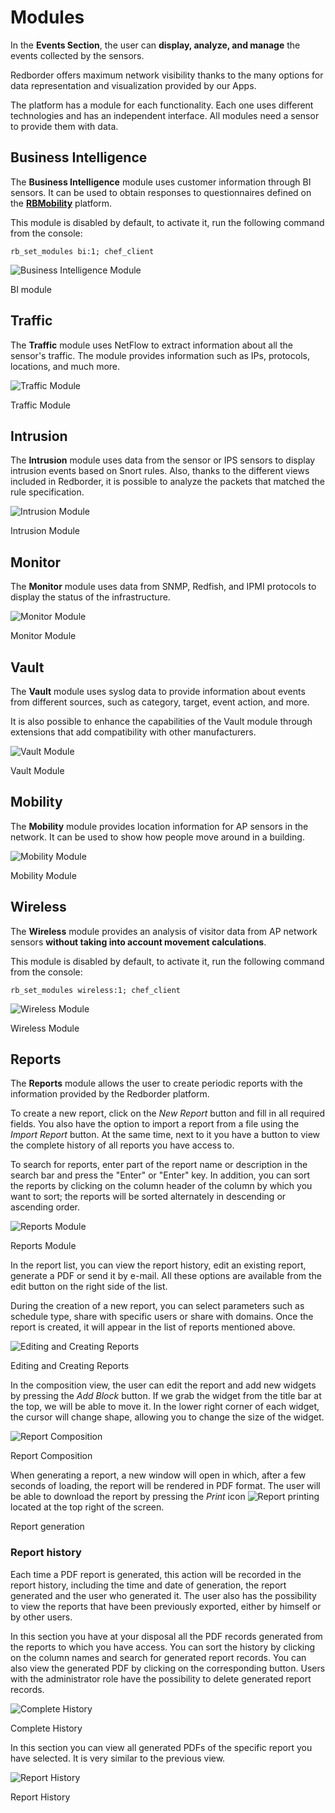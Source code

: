 
# Modules

In the **Events Section**, the user can **display, analyze, and manage** the events collected by the sensors.

Redborder offers maximum network visibility thanks to the many options for data representation and visualization provided by our Apps.

The platform has a module for each functionality. Each one uses different technologies and has an independent interface. All modules need a sensor to provide them with data.

## Business Intelligence

The **Business Intelligence** module uses customer information through BI sensors. It can be used to obtain responses to questionnaires defined on the **[RBMobility](https://rbmobility.redborder.com)** platform.

This module is disabled by default, to activate it, run the following command from the console:

    rb_set_modules bi:1; chef_client

![Business Intelligence Module](images/ch04_img001.png)

BI module

<!-- ## Malware (WIP)

The **Malware** module is a complete solution for detecting malicious files, IP addresses, and URLs. Multiple detection engines and reputation services are employed, going beyond signature-based policies and similar techniques.

This module is disabled by default, to activate it, run the following command from the console:

    rb_set_modules malware:1; rb_set_malware_mode enable logstash; chef_client

![Malware Module](images/ch04_img002.png)

Malware Module -->

## Traffic

The **Traffic** module uses NetFlow to extract information about all the sensor's traffic. The module provides information such as IPs, protocols, locations, and much more.

![Traffic Module](images/ch04_img003.png)

Traffic Module

## Intrusion

The **Intrusion** module uses data from the sensor or IPS sensors to display intrusion events based on Snort rules. Also, thanks to the different views included in Redborder, it is possible to analyze the packets that matched the rule specification.

![Intrusion Module](images/ch04_img004.png)

Intrusion Module

## Monitor

The **Monitor** module uses data from SNMP, Redfish, and IPMI protocols to display the status of the infrastructure.

![Monitor Module](images/ch04_img005.png)

Monitor Module

## Vault

The **Vault** module uses syslog data to provide information about events from different sources, such as category, target, event action, and more.

It is also possible to enhance the capabilities of the Vault module through extensions that add compatibility with other manufacturers.

![Vault Module](images/ch04_img006.png)

Vault Module

## Mobility

The **Mobility** module provides location information for AP sensors in the network. It can be used to show how people move around in a building.

![Mobility Module](images/ch04_img007.png)

Mobility Module

## Wireless

The **Wireless** module provides an analysis of visitor data from AP network sensors **without taking into account movement calculations**.

This module is disabled by default, to activate it, run the following command from the console:

    rb_set_modules wireless:1; chef_client

![Wireless Module](images/ch04_img008.png)

Wireless Module

## Reports

The **Reports** module allows the user to create periodic reports with the information provided by the Redborder platform.

To create a new report, click on the *New Report* button and fill in all required fields. You also have the option to import a report from a file using the *Import Report* button. At the same time, next to it you have a button to view the complete history of all reports you have access to.

To search for reports, enter part of the report name or description in the search bar and press the "Enter" or "Enter" key. In addition, you can sort the reports by clicking on the column header of the column by which you want to sort; the reports will be sorted alternately in descending or ascending order.

![Reports Module](images/ch04_img009-en.png)

Reports Module

In the report list, you can view the report history, edit an existing report, generate a PDF or send it by e-mail. All these options are available from the edit button on the right side of the list.

During the creation of a new report, you can select parameters such as schedule type, share with specific users or share with domains. Once the report is created, it will appear in the list of reports mentioned above.

![Editing and Creating Reports](images/ch04_img049-en.png)

Editing and Creating Reports

In the composition view, the user can edit the report and add new widgets by pressing the *Add Block* button. If we grab the widget from the title bar at the top, we will be able to move it. In the lower right corner of each widget, the cursor will change shape, allowing you to change the size of the widget.

![Report Composition](images/ch04_img052-en.png)

Report Composition

When generating a report, a new window will open in which, after a few seconds of loading, the report will be rendered in PDF format. The user will be able to download the report by pressing the *Print* icon ![Report printing](images/ch04_img055.png) located at the top right of the screen.

Report generation

### Report history

Each time a PDF report is generated, this action will be recorded in the report history, including the time and date of generation, the report generated and the user who generated it.
The user also has the possibility to view the reports that have been previously exported, either by himself or by other users.

In this section you have at your disposal all the PDF records generated from the reports to which you have access. You can sort the history by clicking on the column names and search for generated report records. You can also view the generated PDF by clicking on the corresponding button. Users with the administrator role have the possibility to delete generated report records.

![Complete History](images/ch04_img053-en.png)

Complete History

In this section you can view all generated PDFs of the specific report you have selected. It is very similar to the previous view.

![Report History](images/ch04_img054-en.png)

Report History
